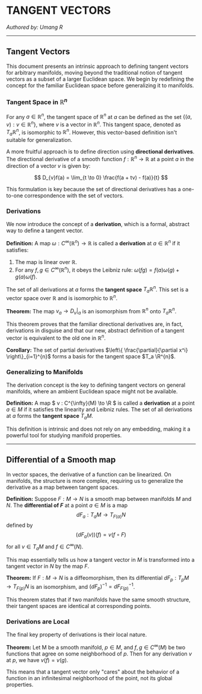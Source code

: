 # TANGENT VECTORS

*Authored by: Umang R*

---

## Tangent Vectors

This document presents an intrinsic approach to defining tangent vectors for arbitrary manifolds, moving beyond the traditional notion of tangent vectors as a subset of a larger Euclidean space. We begin by redefining the concept for the familiar Euclidean space before generalizing it to manifolds.

### Tangent Space in $\mathbb{R}^n$

For any $a \in \mathbb{R}^{n}$, the tangent space of $\mathbb{R}^{n}$ at $a$ can be defined as the set $\{(a,v): v \in \mathbb{R}^{n}\}$, where $v$ is a vector in $\mathbb{R}^{n}$. This tangent space, denoted as $T_a \mathbb{R}^{n}$, is isomorphic to $\mathbb{R}^{n}$. However, this vector-based definition isn't suitable for generalization.

A more fruitful approach is to define direction using **directional derivatives**. The directional derivative of a smooth function $f: \mathbb{R}^{n} \to \mathbb{R}$ at a point $a$ in the direction of a vector $v$ is given by:

$$ D_{v}f(a) = \lim_{t \to 0} \frac{f(a + tv) - f(a)}{t} $$

This formulation is key because the set of directional derivatives has a one-to-one correspondence with the set of vectors.

### Derivations

We now introduce the concept of a **derivation**, which is a formal, abstract way to define a tangent vector.

**Definition:** A map $\omega: C^{\infty}(\mathbb{R}^{n}) \to \mathbb{R}$ is called a **derivation** at $a \in \mathbb{R}^{n}$ if it satisfies:
1. The map is linear over $\mathbb{R}$.
2. For any $f,g \in C^{\infty}(\mathbb{R}^{n})$, it obeys the Leibniz rule: $\omega(fg) = f(a) \omega(g) + g(a) \omega(f)$.

The set of all derivations at $a$ forms the **tangent space** $T_a \mathbb{R}^{n}$. This set is a vector space over $\mathbb{R}$ and is isomorphic to $\mathbb{R}^{n}$.

**Theorem:** The map $v_a \to D_v|_a$ is an isomorphism from $\mathbb{R}^{n}$ onto $T_a \mathbb{R}^{n}$.

This theorem proves that the familiar directional derivatives are, in fact, derivations in disguise and that our new, abstract definition of a tangent vector is equivalent to the old one in $\mathbb{R}^n$.

**Corollary:** The set of partial derivatives $\left\{ \frac{\partial}{\partial x^i} \right\}_{i=1}^{n}$ forms a basis for the tangent space $T_a \R^{n}$.

### Generalizing to Manifolds

The derivation concept is the key to defining tangent vectors on general manifolds, where an ambient Euclidean space might not be available.

**Definition:** A map $ v : C^{\infty}(M) \to \R $ is called a **derivation** at a point $a \in M$ if it satisfies the linearity and Leibniz rules. The set of all derivations at $a$ forms the **tangent space** $T_a M$.

This definition is intrinsic and does not rely on any embedding, making it a powerful tool for studying manifold properties.

---

## Differential of a Smooth map

In vector spaces, the derivative of a function can be linearized. On manifolds, the structure is more complex, requiring us to generalize the derivative as a map between tangent spaces.

**Definition:** Suppose $F : M \to N$ is a smooth map between manifolds $M$ and $N$. The **differential of $F$** at a point $a \in M$ is a map
$$ dF_a : T_a M \to T_{F(a)} N $$
defined by
$$ (dF_a(v))(f) = v(f \circ F) $$
for all $v \in T_a M$ and $f \in C^{\infty}(N)$.

This map essentially tells us how a tangent vector in $M$ is transformed into a tangent vector in $N$ by the map $F$.

**Theorem:** If $F: M \to N$ is a diffeomorphism, then its differential $dF_p : T_p M \to T_{F(p)} N$ is an isomorphism, and $(dF_p)^{-1} = dF^{-1}_{F(p)}$.

This theorem states that if two manifolds have the same smooth structure, their tangent spaces are identical at corresponding points.

### Derivations are Local

The final key property of derivations is their local nature.

**Theorem:** Let M be a smooth manifold, $p \in M$, and $f,g \in C^{\infty}(M)$ be two functions that agree on some neighborhood of $p$. Then for any derivation $v$ at $p$, we have $v(f) = v(g)$.

This means that a tangent vector only "cares" about the behavior of a function in an infinitesimal neighborhood of the point, not its global properties.
